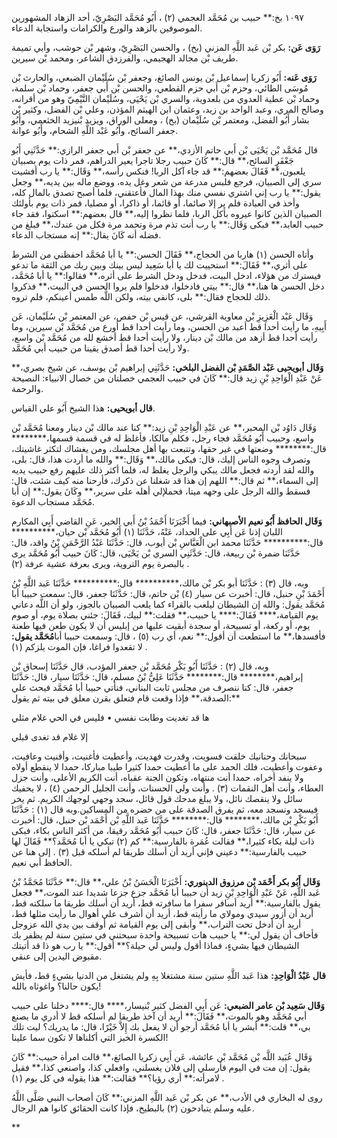 ١٠٩٧ بخ:** حبيب بن مُحَمَّد العجمي (٢) ، أَبُو مُحَمَّد البَصْرِيّ، أحد الزهاد المشهورين الموصوفين بالزهد والورع والكرامات واستجابة الدعاء.

**رَوَى عَن:** بكر بْن عَبد اللَّهِ المزني (بخ) ، والحسن البَصْرِيّ، وشهر بْن حوشب، وأبي تميمة طريف بْن مجالد الهجيمي، والفرزدق الشاعر، ومحمد بْن سيرين.

**رَوَى عَنه:** أَبُو زكريا إسماعيل بْن يونس الصائغ، وجعفر بْن سُلَيْمان الضبعي، والحارث بْن مُوسَى الطائي، وحزم بْن أَبي حزم القطعي، والحسن بْن أَبي جعفر، وحماد بْن سلمة، وحماد بْن عطية العدوي من بلعدوية، والسري بْن يَحْيَى، وسُلَيْمان التَّيْمِيّ وهو من أقرانه، وصالح المري، وعبد الواحد بن زيد، وعثمان ابن الهيثم المؤذن، وعلي بْن الفضل، وكثير بْن بشار أَبُو الفضل، ومعتمر بْن سُلَيْمان (بخ) ، ومعلى الوراق، ويزيد بْنيزيد الخثعمي، وأَبُو جعفر السائح، وأَبُو عَبْد اللَّهِ الشحام، وأَبُو عوانة.

قال مُحَمَّد بْن يَحْيَى بْن أَبي حاتم الأزدي،** عن جعفر بْن أَبي جعفر الرازي:** حَدَّثَنِي أَبُو جَعْفَرٍ السائح،** قال:** كَانَ حبيب رجلا تاجرا يعير الدراهم، فمر ذات يوم بصبيان يلعبون،** فَقَالَ بعضهم:** قد جاء آكل الربا! فنكس رأسه،** وَقَال:** يا رب أفشيت سري إلى الصبيان، فرجع فلبس مدرعة من شعر وغل يده، ووضع ماله بين يديه،** وجعل يقول:** يا رب إني اشتري نفسي منك بهذا المال فأعتقني، فلما أصبح تصدق بالمال كله، وأخذ في العبادة فلم ير إلا صائما، أو قائما، أو ذاكرا، أو مصليا، فمر ذات يوم بأولئك الصبيان الذين كانوا عيروه بأكل الربا، فلما نظروا إليه،** قال بعضهم:** اسكتوا، فقد جاء حبيب العابد،** فبكى وَقَال:** يا رب أنت تذم مرة وتحمد مرة فكل من عندك،** فبلغ من فضله أنه كَانَ يقال:** إنه مستجاب الدعاء.

وأتاه الحسن (١) هاربا من الحجاج،** فَقَالَ الحسن:** يا أبا مُحَمَّد احفظني من الشرط على أثري،** فَقَالَ:** استحييت لك يا أبا سَعِيد ليس بينك وبين ربك من الثقة ما تدعو فيسترك من هؤلاء، ادخل البيت، فدخل ودخل الشرط على أثره،** فقالوا:** يا أبا مُحَمَّد، دخل الحسن ها هنا،** قال:** بيتي فادخلوا، فدخلوا فلم يروا الحسن في البيت،** فذكروا ذلك للحجاج فقال:** بلى، كانفي بيته، ولكن اللَّه طمس أعينكم، فلم تروه.

وَقَال عَبْد الْعَزِيزِ بْن معاوية القرشي، عن قيس بْن حفص، عن المعتمر بْن سُلَيْمان، عَن أَبِيهِ، ما رأيت أحدا قط أعبد من الحسن، وما رأيت أحدا قط أورع من مُحَمَّد بْن سيرين، وما رأيت أحدا قط أزهد من مالك بْن دينار، ولا رأيت أحدا قط أخشع لله من مُحَمَّد بْن واسع، ولا رأيت أحدا قط أصدق يقينا من حبيب أبي مُحَمَّد.

**وَقَال أبويحيى عَبْد الصَّمَدِ بْن الفضل البلخي:** حَدَّثَنِي إبراهيم بْن يوسف، عن شيخ بصري،** عَنْ عَبْدِ الْوَاحِدِ بْنِ زيد قال:** كَانَ في حبيب العجمي خصلتان من خصال الانبياء: النصيحة والرحمة.

**قال أبويحيى:** هذا الشيخ أَبُو علي القياس.

وَقَال دَاوُد بْن المحبر،** عن عَبْدِ الْوَاحِدِ بْنِ زيد:** كنا عند مالك بْن دينار ومعنا مُحَمَّد بْن واسع، وحبيب أَبُو مُحَمَّد فجاء رجل، فكلم مالكا، فأغلظ له في قسمة قسمها،******** قال:******** وضعتها في غير حقها، وتتبعت بها أهل مجلسك، ومن يغشاك لتكثر غاشيتك، وتصرف وجوه الناس إليك، قال: فبكى مالك،** وَقَال:** والله ما أردت هذا، قال: بلى، والله لقد أردته فجعل مالك يبكي والرجل يغلظ له، فلما أكثر ذلك عليهم رفع حبيب يديه إلى السماء،** ثم قال:** اللهم إن هذا قد شغلنا عن ذكرك، فأرحنا منه كيف شئت، قال: فسقط والله الرجل على وجهه ميتا، فحملإلي أهله على سرير،** وكَانَ يقول:** إن أبا مُحَمَّد مستجاب الدعوة.

**وَقَال الحافظ أَبُو نعيم الأصبهاني:** فيما أَخْبَرَنَا أَحْمَدُ بْنُ أَبي الخير، عَنِ القاضي أَبِي المكارم اللبان إذنا عَن أَبِي على الحداد، عَنْهُ، حَدَّثَنَا (١) أَبُو مُحَمَّد بْن حيان،********** قال:********** حَدَّثَنَا محمد ابن الْعَبَّاسِ بْن أيوب، قال: حَدَّثَنَا عَبْدُ الرَّحْمَنِ بْنُ واقد، قال: حَدَّثَنَا ضمرة بْن ربيعة، قال: حَدَّثَنِي السري بْن يَحْيَى، قال: كَانَ حبيب أَبُو مُحَمَّد يرى بالبصرة يوم التروية، ويرى بعرفة عشية عرفة (٢) .

وبه، قال (٣) : حَدَّثَنَا أبو بكر بْن مالك،********** قال:********** حَدَّثَنَا عَبد اللَّهِ بْنُ أَحْمَدَ بْنِ حنبل، قال: أخبرت عن سيار (٤) بْن حاتم، قال: حَدَّثَنَا جعفر، قال: سمعت حبيبا أبا مُحَمَّد يقول: والله إن الشيطان ليلعب بالقراء كما يلعب الصبيان بالجوز، ولو أن اللَّه دعاني يوم القيامة،**** فَقَالَ:**** يا حبيب،** فقلت:** لبيك، فَقَالَ: جئني بصلاة يوم، أو صوم يوم، أو ركعة، أو تسبيحة، أو سجدة أبقيت عليها من إبليس أن لا يكون طعن فيها طعنة فأفسدها،** ما استطعت أن أقول:** نعم، أي رب (٥) ، قال: وسمعت حبيبا أبا**مُحَمَّد يقول:** لا تقعدوا فراغا، فإن الموت يلزكم (١) .

وبه، قال (٢) : حَدَّثَنَا أَبُو بَكْر مُحَمَّد بْن جعفر المؤدب، قال حَدَّثَنَا إسحاق بْن إبراهيم،******** قال:******** حَدَّثَنَا عَلِيُّ بْنُ مسلم، قال: حَدَّثَنَا سيار، قال: حَدَّثَنَا جعفر، قال: كنا ننصرف من مجلس ثابت البناني، فنأتي حبيبا أبا مُحَمَّد فيحث علي الصدقة،** فإذا وقعت قام فتعلق بقرن معلق في بيته ثم يقول:**

ها قد تغديت وطابت نفسي • فليس في الحي غلام مثلي

إلا غلام قد تغدى قبلي

سبحانك وحنانيك خلقت فسويت، وقدرت فهديت، وأعطيت فأغنيت، وأقنيت وعافيت، وعفوت وأعطيت، فلك الحمد على ما أعطيت حمدا كثيرا طيبا مباركا، حمدا لا ينقطع أولاه ولا ينفد أخراه، حمدا أنت منتهاه، وتكون الجنة عقباه، أنت الكريم الأعلى، وأنت جزل العطاء، وأنت أهل النقمات (٣) . وأنت ولي الحسنات، وأنت الجليل الرحمن (٤) ، لا يحفيك سائل ولا ينقصك نائل، ولا يبلغ مدحك قول قائل، سجد وجهي لوجهك الكريم. ثم يخر فيسجد ونسجد معه، ثم يفرق الصدقة على من حضره من المساكين.وبه قال (١) : حَدَّثَنَا أَبُو بَكْرِ بْن مالك،******** قال:******** حَدَّثَنَا عَبد اللَّهِ بْن أَحْمَد بْن حنبل، قال: أخبرت عن سيار، قال: حَدَّثَنَا جعفر، قال: كَانَ حبيب أَبُو مُحَمَّد رقيقا، من أكثر الناس بكاء، فبكى ذات ليلة بكاء كثيرا،** فقالت عُمَرة بالفارسية:** كم (٢) تبكي يا أبا مُحَمَّد؟** فَقَالَ لها حبيب بالفارسية:** دعيني فإني أريد أن أسلك طريقا لم أسلكه قبل (٣) . إلى هنا عن الحافظ أبي نعيم.

**وَقَال أَبُو بكر أَحْمَد بْن مرزوق الدينوري:** أَخْبَرَنَا الْحَسَنُ بْنُ علي،** قال:** حَدَّثَنَا مُحَمَّدُ بْنُ عَبد اللَّهِ، عَنْ عَبْدِ الْوَاحِدِ بْنِ زيد أن حبيبا أبا مُحَمَّد جزع جزعا شديدا عند الموت،** فجعل يقول بالفارسية:** أريد أسافر سفرا ما سافرته قط، أريد أن أسلك طريقا ما سلكته قط، أريد أن أزور سيدي ومولاي ما رأيته قط، أريد أن أشرف علي أهوال ما رأيت مثلها قط، أريد أن أدخل تحت التراب،** وأبقى إلى يوم القيامة ثم أوقف بين يدي الله عزوجل فأخاف أن يقول لي:** يا حبيب هات تسبيحة واحدة سبحتني في ستين سنة لم يظفر بك الشيطان فيها بشيءٍ، فماذا أقول وليس لي حيلة؟** أقول:** يا رب هو ذا قد أتيتك مقبوض اليدين إلى عنقي.

**قال عَبْدُ الْوَاحِدِ:** هذا عَبد اللَّهِ ستين سنة مشتغلا بِهِ ولم يشتغل من الدنيا بشيءٍ قط، فأيش يكون حالنا؟ واغوثاه بالله!

**وَقَال سَعِيد بْن عامر الضبعي:** عَن أَبِي الفضل كثير بْنيسار،**** قال:**** دخلنا على حبيب أبي مُحَمَّد وهو بالموت،** فَقَالَ:** أريد أن آخذ طريقا لم أسلكه قط لا أدري ما يصنع بي،** قلت:** أبشر يا أبا مُحَمَّد أرجو أن لا يفعل بك إِلاَّ خَيْرًا، قال: ما يدريك؟ ليت تلك الكسرة الخبز التي أكلناها لا تكون سما علينا!

وَقَال عُبَيد اللَّه بْن مُحَمَّد بْن عائشة، عَن أَبِي زكريا الصائغ،** قالت امرأة حبيب:** كَانَ يقول: إن مت في اليوم فأرسلي إلى فلان يغسلني، وافعلي كذا، واصنعي كذا،** فقيل لامرأته:** أري رؤيا؟** فقالت:** هذا يقوله في كل يوم (١) .

روى له البخاري في الأدب،** عن بكر بْن عَبد اللَّهِ المزني:** كَانَ أصحاب النبي صَلَّى اللَّهُ عليه وسلم يتبادحون (٢) بالبطيخ، فإذا كانت الحقائق كانوا هم الرجال.

**